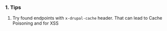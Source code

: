 ### 1. Tips
1. Try found endpoints with ```x-drupal-cache``` header. That can lead to Cache Poisoning and for XSS
